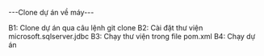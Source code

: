 ---Clone dự án về máy---

B1: Clone dự án qua câu lệnh git clone 
B2: Cài đặt thư viện microsoft.sqlserver.jdbc
B3: Chạy thư viện trong file pom.xml
B4: Chạy dự án
